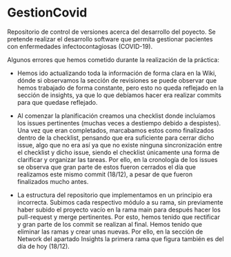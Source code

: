 # GestionCovid
Repositorio de control de versiones acerca del desarrollo del poyecto. Se pretende realizar el desarrollo software que permita gestionar pacientes con enfermedades 
infectocontagiosas (COVID-19).

Algunos errores que hemos cometido durante la realización de la práctica:

- Hemos ido actualizando toda la información de forma clara en la Wiki, dónde si observamos la sección de revisiones se puede observar que hemos trabajado de forma constante, 
pero esto no queda reflejado en la sección de insights, ya que lo que debíamos hacer era realizar commits para que quedase reflejado.  

- Al comenzar la planificación creamos una checklist donde incluíamos los issues pertinentes (muchas veces a destiempo debido a despistes). Una vez que eran completados, 
marcabamos estos como finalizados dentro de la checklist, pensando que era suficiente para cerrar dicho issue, algo que no era así ya que no existe ninguna sincronización 
entre el checklist y dicho issue, siendo el checklist únicamente una forma de clarificar y organizar las tareas. Por ello, en la cronología de los issues se observa que 
gran parte de estos fueron cerrados el día que realizamos este mismo commit (18/12), a pesar de que fueron finalizados mucho antes.

- La estructura del repositorio que implementamos en un principio era incorrecta. Subimos cada respectivo módulo a su rama, sin previamente haber subido el proyecto vacío en
la rama main para después hacer los pull-request y merge pertinentes. Por esto, hemos tenido que rectificar y gran parte de los commit se realizan al final.
Hemos tenido que eliminar las ramas y crear unas nuevas. Por ello, en la sección de Network del apartado Insights la primera rama que figura también es del día de hoy (18/12).
